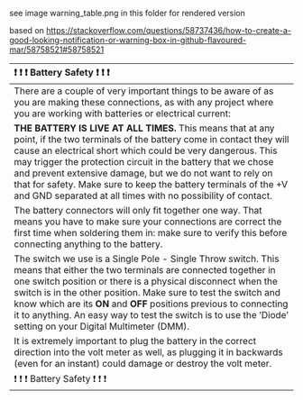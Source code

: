 see image warning_table.png in this folder for rendered version

based on https://stackoverflow.com/questions/58737436/how-to-create-a-good-looking-notification-or-warning-box-in-github-flavoured-mar/58758521#58758521

| :exclamation: :exclamation: :exclamation: Battery Safety :exclamation: :exclamation: :exclamation: |
|:---------------------------|
| There are a couple of very important things to be aware of as you are making these connections, as with any project where you are working with batteries or electrical current: |
| **THE BATTERY IS LIVE AT ALL TIMES.** This means that at any point, if the two terminals of the battery come in contact they will cause an electrical short which could be very dangerous. This may trigger the protection circuit in the battery that we chose and prevent extensive damage, but we do not want to rely on that for safety. Make sure to keep the battery terminals of the +V and GND separated at all times with no possibility of contact. |
| The battery connectors will only fit together one way. That means you have to make sure your connections are correct the first time when soldering them in: make sure to verify this before connecting anything to the battery. |
| The switch we use is a Single Pole - Single Throw switch. This means that either the two terminals are connected together in one switch position or there is a physical disconnect when the switch is in the other position. Make sure to test the switch and know which are its **ON** and **OFF** positions previous to connecting it to anything. An easy way to test the switch is to use the ’Diode’ setting on your Digital Multimeter (DMM). |
| It is extremely important to plug the battery in the correct direction into the volt meter as well, as plugging it in backwards (even for an instant) could damage or destroy the volt meter.  |
| :exclamation: :exclamation: :exclamation: Battery Safety :exclamation: :exclamation: :exclamation: |